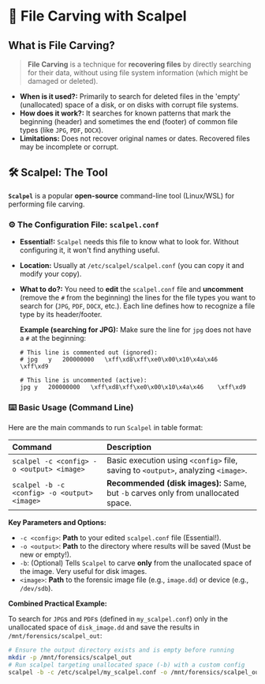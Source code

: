 # 🔪 File Carving with Scalpel

## What is File Carving?

> **File Carving** is a technique for **recovering files** by directly searching for their data, without using file system information (which might be damaged or deleted).

* **When is it used?:** Primarily to search for deleted files in the 'empty' (unallocated) space of a disk, or on disks with corrupt file systems.
* **How does it work?:** It searches for known patterns that mark the beginning (header) and sometimes the end (footer) of common file types (like `JPG`, `PDF`, `DOCX`).
* **Limitations:** Does not recover original names or dates. Recovered files may be incomplete or corrupt.

## 🛠️ Scalpel: The Tool

**`Scalpel`** is a popular **open-source** command-line tool (Linux/WSL) for performing file carving.

### ⚙️ The Configuration File: `scalpel.conf`

* **Essential!:** `Scalpel` needs this file to know what to look for. Without configuring it, it won't find anything useful.
* **Location:** Usually at `/etc/scalpel/scalpel.conf` (you can copy it and modify your copy).
* **What to do?:** You need to **edit** the `scalpel.conf` file and **uncomment** (remove the `#` from the beginning) the lines for the file types you want to search for (`JPG`, `PDF`, `DOCX`, etc.). Each line defines how to recognize a file type by its header/footer.

    **Example (searching for JPG):** Make sure the line for `jpg` does not have a `#` at the beginning:
    ```
    # This line is commented out (ignored):
    # jpg	y	200000000	\xff\xd8\xff\xe0\x00\x10\x4a\x46	\xff\xd9

    # This line is uncommented (active):
    jpg	y	200000000	\xff\xd8\xff\xe0\x00\x10\x4a\x46	\xff\xd9
    ```

### ⌨️ Basic Usage (Command Line)

Here are the main commands to run `Scalpel` in table format:

| Command                                        | Description                                                                       |
| :--------------------------------------------- | :-------------------------------------------------------------------------------- |
| `scalpel -c <config> -o <output> <image>`      | Basic execution using `<config>` file, saving to `<output>`, analyzing `<image>`. |
| `scalpel -b -c <config> -o <output> <image>`   | **Recommended (disk images):** Same, but `-b` carves only from unallocated space. |

**Key Parameters and Options:**

* `-c <config>`: **Path** to your edited `scalpel.conf` file (Essential!).
* `-o <output>`: **Path** to the directory where results will be saved (Must be new or empty!).
* `-b`: (Optional) Tells `Scalpel` to carve **only** from the unallocated space of the image. Very useful for disk images.
* `<image>`: **Path** to the forensic image file (e.g., `image.dd`) or device (e.g., `/dev/sdb`).

**Combined Practical Example:**

To search for `JPG`s and `PDF`s (defined in `my_scalpel.conf`) only in the unallocated space of `disk_image.dd` and save the results in `/mnt/forensics/scalpel_out`:

```bash
# Ensure the output directory exists and is empty before running
mkdir -p /mnt/forensics/scalpel_out
# Run scalpel targeting unallocated space (-b) with a custom config
scalpel -b -c /etc/scalpel/my_scalpel.conf -o /mnt/forensics/scalpel_out /media/forensics/disk_image.dd